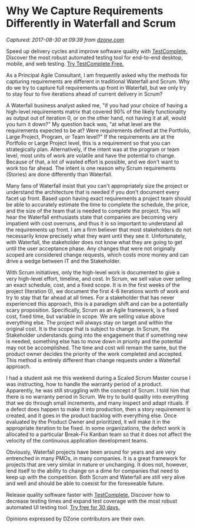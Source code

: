 # Why We Capture Requirements Differently in Waterfall and Scrum

_Captured: 2017-08-30 at 09:39 from [dzone.com](https://dzone.com/articles/why-do-we-capture-requirements-differently-between?edition=320395&utm_source=Daily%20Digest&utm_medium=email&utm_campaign=Daily%20Digest%202017-08-29)_

Speed up delivery cycles and improve software quality with [TestComplete.](https://dzone.com/go?i=228239&u=https%3A%2F%2Fsmartbear.com%2Fppc%2Ftestcomplete%2Fmain%2F%3Fsr%3Ddzone%26md%3Dad) Discover the most robust automated testing tool for end-to-end desktop, mobile, and web testing. [Try TestComplete Free.](https://dzone.com/go?i=228239&u=https%3A%2F%2Fsmartbear.com%2Fppc%2Ftestcomplete%2Fmain%2F%3Fsr%3Ddzone%26md%3Dad)

As a Principal Agile Consultant, I am frequently asked why the methods for capturing requirements are different in traditional Waterfall and Scrum. Why do we try to capture full requirements up front in Waterfall, but we only try to stay four to five iterations ahead of current delivery in Scrum?

A Waterfall business analyst asked me, "if you had your choice of having a high-level requirements matrix that covered 90% of the likely functionality as output out of iteration 0, or on the other hand, not having it at all, would you turn it down?" My question back was, "at what level are the requirements expected to be at? Were requirements defined at the Portfolio, Large Project, Program, or Team level?" If the requirements are at the Portfolio or Large Project level, this is a requirement so that you can strategically plan. Alternatively, if the intent was at the program or team level, most units of work are volatile and have the potential to change. Because of that, a lot of wasted effort is possible, and we don't want to work too far ahead. The intent is one reason why Scrum requirements (Stories) are done differently than Waterfall.

Many fans of Waterfall insist that you can't appropriately size the project or understand the architecture that is needed if you don't document every facet up front. Based upon having exact requirements a project team should be able to accurately estimate the time to complete the schedule, the price, and the size of the team that is needed to complete the project. You will hear the Waterfall enthusiasts state that companies are becoming very impatient with cost overruns, and thus it is so important to understand all the requirements up front. I am a firm believer that most stakeholders do not necessarily know precisely what they want until they see it. Unfortunately, with Waterfall, the stakeholder does not know what they are going to get until the user acceptance phase. Any changes that were not originally scoped are considered change requests, which costs more money and can drive a wedge between IT and the Stakeholder.

With Scrum initiatives, only the high-level work is documented to give a very high-level effort, timeline, and cost. In Scrum, we sell value over selling an exact schedule, cost, and a fixed scope. It is in the first weeks of the project (Iteration 0), we document the first 4-6 iterations worth of work and try to stay that far ahead at all times. For a stakeholder that has never experienced this approach, this is a paradigm shift and can be a potentially scary proposition. Specifically, Scrum as an Agile framework, is a fixed cost, fixed time, but variable in scope. We are selling value above everything else. The project will always stay on target and within the original cost. It is the scope that is subject to change. In Scrum, the Stakeholder understands going into the engagement that if something new is needed, something else has to move down in priority and the potential may not be accomplished. The time and cost will remain the same, but the product owner decides the priority of the work completed and accepted. This method is entirely different than change requests under a Waterfall approach.

I had a student ask me this weekend during a Scaled Scrum Master course I was instructing, how to handle the warranty period of a product. Apparently, he was still struggling with the concept of Scrum. I told him that there is no warranty period in Scrum. We try to build quality into everything that we do through small increments, and many inspect and adapt rituals. If a defect does happen to make it into production, then a story requirement is created, and it goes in the product backlog with everything else. Once evaluated by the Product Owner and prioritized, it will make it in the appropriate iteration to be fixed. In some organizations, the defect work is allocated to a particular Break-Fix Kanban team so that it does not affect the velocity of the continuous application development teams.

Obviously, Waterfall projects have been around for years and are very entrenched in many PMOs, in many companies. It is a great framework for projects that are very similar in nature or unchanging. It does not, however, lend itself to the ability to change on a dime for companies that need to keep up with the competition. Both Scrum and Waterfall are still very alive and well and should be able to coexist for the foreseeable future.

Release quality software faster with [TestComplete.](https://dzone.com/go?i=228240&u=https%3A%2F%2Fsmartbear.com%2Fppc%2Ftestcomplete%2Fmain%2F%3Fsr%3Ddzone%26md%3Dad) Discover how to decrease testing times and expand test coverage with the most robust automated UI testing tool. [Try free for 30 days.](https://dzone.com/go?i=228240&u=https%3A%2F%2Fsmartbear.com%2Fppc%2Ftestcomplete%2Fmain%2F%3Fsr%3Ddzone%26md%3Dad)

Opinions expressed by DZone contributors are their own.
